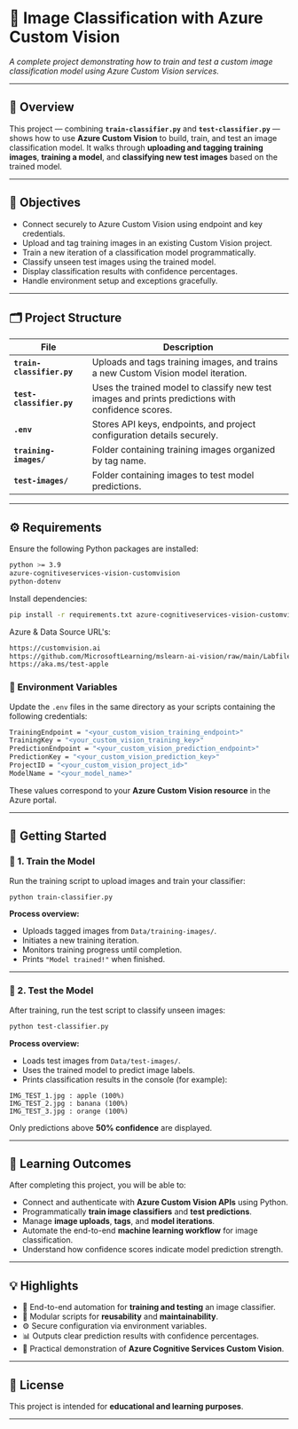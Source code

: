 # 🧠 Image Classification with Azure Custom Vision

*A complete project demonstrating how to train and test a custom image classification model using Azure Custom Vision services.*

---

## 🧩 Overview

This project — combining **`train-classifier.py`** and **`test-classifier.py`** — shows how to use **Azure Custom Vision** to build, train, and test an image classification model.
It walks through **uploading and tagging training images**, **training a model**, and **classifying new test images** based on the trained model.

---

## 🎯 Objectives

* Connect securely to Azure Custom Vision using endpoint and key credentials.
* Upload and tag training images in an existing Custom Vision project.
* Train a new iteration of a classification model programmatically.
* Classify unseen test images using the trained model.
* Display classification results with confidence percentages.
* Handle environment setup and exceptions gracefully.

---

## 🗂️ Project Structure

| File                        | Description                                                                                       |
| --------------------------- | ------------------------------------------------------------------------------------------------- |
| **`train-classifier.py`**   | Uploads and tags training images, and trains a new Custom Vision model iteration.                 |
| **`test-classifier.py`**    | Uses the trained model to classify new test images and prints predictions with confidence scores. |
| **`.env`**                  | Stores API keys, endpoints, and project configuration details securely.                           |
| **`training-images/`** | Folder containing training images organized by tag name.                                          |
| **`test-images/`**          | Folder containing images to test model predictions.                                               |

---

## ⚙️ Requirements

Ensure the following Python packages are installed:

```bash
python >= 3.9
azure-cognitiveservices-vision-customvision
python-dotenv
```

Install dependencies:

```bash
pip install -r requirements.txt azure-cognitiveservices-vision-customvision
```

Azure & Data Source URL's:

```bash
https://customvision.ai
https://github.com/MicrosoftLearning/mslearn-ai-vision/raw/main/Labfiles/image-classification/training-images.zip
https://aka.ms/test-apple
```

### 🔑 Environment Variables

Update the `.env` files in the same directory as your scripts containing the following credentials:

```bash
TrainingEndpoint = "<your_custom_vision_training_endpoint>"
TrainingKey = "<your_custom_vision_training_key>"
PredictionEndpoint = "<your_custom_vision_prediction_endpoint>"
PredictionKey = "<your_custom_vision_prediction_key>"
ProjectID = "<your_custom_vision_project_id>"
ModelName = "<your_model_name>"
```

These values correspond to your **Azure Custom Vision resource** in the Azure portal.

---

## 🚀 Getting Started

### 🧰 1. Train the Model

Run the training script to upload images and train your classifier:

```bash
python train-classifier.py
```

**Process overview:**

* Uploads tagged images from `Data/training-images/`.
* Initiates a new training iteration.
* Monitors training progress until completion.
* Prints `"Model trained!"` when finished.

---

### 🧪 2. Test the Model

After training, run the test script to classify unseen images:

```bash
python test-classifier.py
```

**Process overview:**

* Loads test images from `Data/test-images/`.
* Uses the trained model to predict image labels.
* Prints classification results in the console (for example):

```
IMG_TEST_1.jpg : apple (100%)
IMG_TEST_2.jpg : banana (100%)
IMG_TEST_3.jpg : orange (100%)
```

Only predictions above **50% confidence** are displayed.

---

## 🧠 Learning Outcomes

After completing this project, you will be able to:

* Connect and authenticate with **Azure Custom Vision APIs** using Python.
* Programmatically **train image classifiers** and **test predictions**.
* Manage **image uploads**, **tags**, and **model iterations**.
* Automate the end-to-end **machine learning workflow** for image classification.
* Understand how confidence scores indicate model prediction strength.

---

## 💡 Highlights

* 🤖 End-to-end automation for **training and testing** an image classifier.
* 🧩 Modular scripts for **reusability** and **maintainability**.
* ⚙️ Secure configuration via environment variables.
* 📊 Outputs clear prediction results with confidence percentages.
* 💬 Practical demonstration of **Azure Cognitive Services Custom Vision**.

---

## 🪪 License

This project is intended for **educational and learning purposes**.

---
